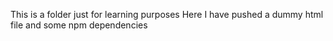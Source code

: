 This is a folder just for learning purposes
Here I have pushed a dummy html file and some npm dependencies
